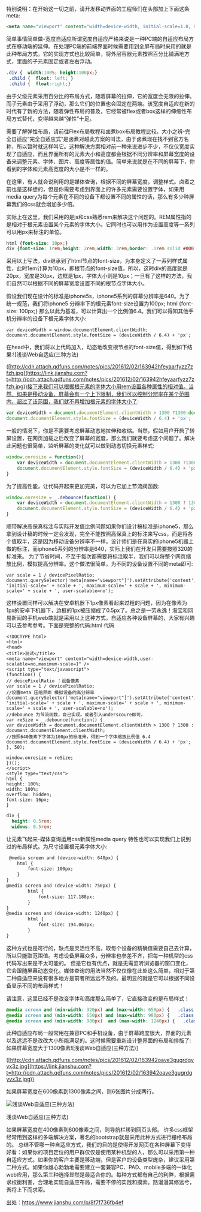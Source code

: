 特别说明：在开始这一切之前，请开发移动界面的工程师们在头部加上下面这条meta:

```html
<meta name="viewport" content="width=device-width, initial-scale=1.0, maximum-scale=1.0, user-scalable=0">
```



简单事情简单做-宽度自适应所谓宽度自适应严格来说是一种PC端的自适应布局方式在移动端的延伸。在处理PC端的前端界面时候需要用到全屏布局时采用的就是此种布局方式。它的实现方式也比较简单，将外层容器元素按照百分比铺满地方式，里面的子元素固定或者左右浮动。

```css
.div {  width:100%; height:100px;}
 .child {  float: left; }
 .child {  float:right;}
```

由于父级元素采用百分比的布局方式，随着屏幕的拉伸，它的宽度会无限的拉伸。而子元素由于采用了浮动，那么它们的位置也会固定在两端。该宽度自适应在新的时代有了新的方法，随着弹性布局的普及，它经常被flex或者box这样的伸缩性布局方式替代，变得越来越“弹性”十足。

需要了解弹性布局，请前往Flex布局教程和卤煮box布局教程比较。大小之辨-完全自适应“完全自适应式”是卤煮对越此方案的叫法，由于卤煮现在找不到官方名称，所以暂时就这样叫它。这种解决方案相对前一种来说进步不少，不仅仅宽度实现了自适应，而且界面所有的元素大小和高度都会根据不同分辨率和屏幕宽度的设备来调整元素、字体、图片、高度等属性的值。简单来说就是在不同的屏幕下，你看到的字体和元素高宽度的大小是不一样的。

在这里，有人就会说利用的是媒体查询，根据不同的屏幕宽度，调整样式。卤煮之前也是这样想的，但是你需要考虑到界面上的许多元素需要设置字体，如果用media query为每个元素在不同的设备下都设置不同的属性的话，那么有多少种屏幕我们的css就会增加多少倍。

实际上在这里，我们采用的是js和css熟悉rem来解决这个问题的。REM属性指的是相对于根元素设置某个元素的字体大小。它同时也可以用作为设置高度等一系列可以用px来标注的单位。

```css
html {font-size: 10px;}
div {font-size: 1rem;height: 2rem;width: 3rem;border: .1rem solid #000;}
```



采用以上写法，div继承到了html节点的font-size，为本身定义了一系列样式属性，此时1em计算为10px，即根节点的font-size值。所以，这时div的高度就是20px，宽度是30px，边框是1px，字体大小则是10px；一旦有了这样的方法，我们自然可以根据不同的屏幕宽度设置不同的根节点字体大小。

假设我们现在设计的标准是iphone5s，iphone5系列的屏幕分辨率是640。为了统一规范，我们将iphone5 分辨率下的根元素font-size设置为100px;
 html {font-size: 100px;}
 那么以此为基准，可以计算出一个比例值6.4。我们可以得知其他手机分辨率的设备下根元素字体大小:

```
var deviceWidth = window.documentElement.clientWidth;
document.documentElement.style.fontSize = (deviceWidth / 6.4) + 'px';
```

在head中，我们将以上代码加入，动态地改变根节点的font-size值，得到如下结果:![浅谈Web自适应(三种方法)

([http://cdn.attach.qdfuns.com/notes/pics/201612/02/163942hfeyaarfyzz7zfzh.jpg](https://link.jianshu.com?t=http://cdn.attach.qdfuns.com/notes/pics/201612/02/163942hfeyaarfyzz7zfzh.jpg))接下来我们可以根据根元素的字体大小用rem设置各种属性的相对值。当然，如果是移动设备，屏幕会有一个上下限制，我们可以控制分辨率在某个范围内，超过了该范围，我们就不再增加根元素的字体大小了:

```js
var deviceWidth = document.documentElement.clientWidth > 1300 ?1300:document.documentElement.clientWidth;
document.documentElement.style.fontSize = (deviceWidth / 6.4) + 'px';
```

一般的情况下，你是不需要考虑屏幕动态地拉伸和收缩。当然，假如用户开启了转屏设置，在网页加载之后改变了屏幕的宽度，那么我们就要考虑这个问题了。解决此问题也很简单，监听屏幕的变化就可以做到动态切换元素样式:

```js
window.onresize = function(){
    var deviceWidth = document.documentElement.clientWidth > 1300 ?1300:document.documentElement.clientWidth;
    document.documentElement.style.fontSize = (deviceWidth / 6.4) + 'px';};
}
```

为了提高性能，让代码开起来更加完美，可以为它加上节流阀函数:

```js
window.onresize = _.debounce(function() {
    var deviceWidth = document.documentElement.clientWidth > 1300 ? 1300 : document.documentElement.clientWidth;
    document.documentElement.style.fontSize = (deviceWidth / 6.4) + 'px';}, 50);
}
```



顺带解决高保真标注与实际开发值比例问题如果你们设计稿标准是iphone5，那么拿到设计稿的时候一定会发现，完全不能按照高保真上的标注来写css，而是将各个值取半，这是因为移动设备分辨率不一样。设计师们是在真实的iphone5机器上做的标注，而iphone5系列的分辨率是640，实际上我们在开发只需要按照320的标准来。
 为了节省时间，不至于每次都需要将标注取半，我们可以将整个网页缩放比例，模拟提高分辨率。这个做法很简单，为不同的设备设置不同的meta即可:

```
var scale = 1 / devicePixelRatio;
document.querySelector('meta[name="viewport"]').setAttribute('content', 'initial-scale=' + scale + ', maximum-scale=' + scale + ', minimum-scale=' + scale + ', user-scalable=no');
```

这样设置同样可以解决在安卓机器下1px像素看起来过粗的问题，因为在像素为1px的安卓下机器下，边框的1px被压缩成了0.5px了。总之是一劳永逸！淘宝和网易新闻的手机web端就是采用以上这种方式，自适应各种设备屏幕的，大家有兴趣可以去参考参考。下面是完整的代码:html 代码

```
<!DOCTYPE html>
<html>
<head>
<title>测试</title>
<meta name="viewport" content="width=device-width,user-scalable=no,maximum-scale=1" />
<script type="text/javascript">
(function() {
// deicePixelRatio ：设备像素
var scale = 1 / devicePixelRatio;
//设置meta 压缩界面 模拟设备的高分辨率
document.querySelector('meta[name="viewport"]').setAttribute('content', 'initial-scale=' + scale + ', maximum-scale=' + scale + ', minimum-scale=' + scale + ', user-scalable=no');
//debounce 为节流函数，自己实现。或者引入underscoure即可。
var reSize = _.debounce(function() {
var deviceWidth = document.documentElement.clientWidth > 1300 ? 1300 : document.documentElement.clientWidth;
//按照640像素下字体为100px的标准来，得到一个字体缩放比例值 6.4
document.documentElement.style.fontSize = (deviceWidth / 6.4) + 'px';
}, 50);

window.onresize = reSize;
})();
</script>
<style type="text/css">
html {
height: 100%;
width: 100%;
overflow: hidden;
font-size: 16px;
}
```



```css
div {
  height: 0.5rem;
  widows: 0.5rem;
```

让元素飞起来-媒体查询运用css新属性media query 特性也可以实现我们上说到过的布局样式。为尺寸设置根元素字体大小:

```html
 @media screen and (device-width: 640px) {
	html {
		font-size: 100px;
	}    
}
@media screen and (device-width: 750px) {
		html {
			font-size: 117.188px;      
		}    
}
@media screen and (device-width: 1240px) {
		html {
			font-size: 194.063px;      
		}
}
```




 这种方式也是可行的，缺点是灵活性不高，取每个设备的精确值需要自己去计算，所以只能取范围值。考虑设备屏幕众多，分辨率也参差不齐，把每一种机型的css代码写出来是不太可能的。
 但是它也有优点，就是无需监听浏览器的窗口变化，它会跟随屏幕动态变化。媒体查询的用法当然不仅仅像在此处这么简单，相对于第二种自适应来说有很多地方是前者所远远不及的。最明显的就是它可以根据不同设备显示不同的布局样式！

请注意，这里已经不是改变字体和高度那么简单了，它直接改变的是布局样式！

```css
@media screen and (min-width: 320px) and (max-width: 650px) {   .class {    float: left;  }}
@media screen and (min-width: 650px) and (max-width: 980px) {   .class {    float: right;  }}
@media screen and (min-width: 980px)  and (max-width: 1240px) {   .class {    float: clear;  }}
```



此种自适应布局一般常用在兼容PC和手机设备，由于屏幕跨度很大，界面的元素以及远远不是改改大小所能满足的。这时候需要重新设计整界面的布局和排版了:如果屏幕宽度大于1300像素![浅谈Web自适应(三种方法)]

([http://cdn.attach.qdfuns.com/notes/pics/201612/02/163942oave3gugrdgyvx3z.jpg](https://link.jianshu.com?t=http://cdn.attach.qdfuns.com/notes/pics/201612/02/163942oave3gugrdgyvx3z.jpg))

如果屏幕宽度在600像素到1300像素之间，则6张图片分成两行。

![浅谈Web自适应(三种方法)](http://cdn.attach.qdfuns.com/notes/pics/201612/02/163943f5j24avvw5ktkwk2.jpg)

浅谈Web自适应(三种方法)

如果屏幕宽度在400像素到600像素之间，则导航栏移到网页头部。
 许多css框架经常用到这样的多端解决方案，著名的bootstrap就是采用此种方式进行栅格布局的。
 总结不管哪一种自适应方式，我们的目的是使得开发网页在各种屏幕下变得好看：如果你的项目定位的用户群仅仅是使用某种机型的人，那么可以采用第一种自适应方式。如果你的客户主要是移动端，但是客户的设备类型庞杂，建议采用第二种方式。如果你雄心勃勃地需要建立一套兼容PC、PAD、mobile多端的一体化web应用，那么第三种选择显然是最适合你的。每种方式都有自己的利弊，根据需求权衡利害，合理地实现自适应布局，需要不停的实践和摸索。路漫漫其修远兮，吾将上下而求索。



出处：https://www.jianshu.com/p/8f7f736fb4ef


